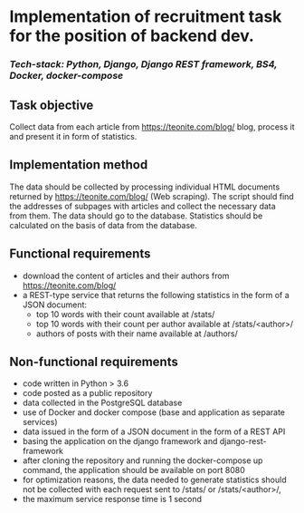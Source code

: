 

# Implementation of recruitment task for the position of backend dev.
### _Tech-stack: Python, Django, Django REST framework, BS4, Docker, docker-compose_ 

## Task objective

Collect data from each article from https://teonite.com/blog/ blog, process it and present it in form of statistics.

## Implementation method

The data should be collected by processing individual HTML documents returned by https://teonite.com/blog/ (Web scraping).
The script should find the addresses of subpages with articles and collect the necessary data from them.
The data should go to the database. Statistics should be
calculated on the basis of data from the database.

## Functional requirements

* download the content of articles and their authors from https://teonite.com/blog/
* a REST-type service that returns the following statistics in the form of a JSON document:
  * top 10 words with their count available at /stats/
  * top 10 words with their count per author available at /stats/&lt;author>/
  * authors of posts with their name available at /authors/

## Non-functional requirements
* code written in Python > 3.6
* code posted as a public repository
* data collected in the PostgreSQL database
* use of Docker and docker compose (base and application as separate services)
* data issued in the form of a JSON document in the form of a REST API
* basing the application on the django framework and django-rest-framework
* after cloning the repository and running the docker-compose up command, the application should be available on port 8080
* for optimization reasons, the data needed to generate statistics should not be collected with each request sent to /stats/ or /stats/&lt;author>/,
* the maximum service response time is 1 second
